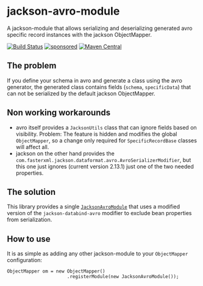 # jackson-avro-module

A jackson-module that allows serializing and deserializing generated avro specific record instances with the jackson ObjectMapper. 

[![Build Status](https://github.com/toolisticon/jackson-avro-module/workflows/Development%20branches/badge.svg)](https://github.com/toolisticon/jackson-avro-module/actions)
[![sponsored](https://img.shields.io/badge/sponsoredBy-Holisticon-RED.svg)](https://holisticon.de/)
[![Maven Central](https://maven-badges.herokuapp.com/maven-central/io.toolisticon.jackson.module/jackson-avro-module/badge.svg)](https://maven-badges.herokuapp.com/maven-central/io.toolisticon.jackson.module/jackson-avro-module)

## The problem

If you define your schema in avro and generate a class using the avro generator, the generated class contains fields (`schema`, `specificData`)
that can not be serialized by the default jackson ObjectMapper.

## Non working workarounds

* avro itself provides a `JacksonUtils` class that can ignore fields based on visibility. Problem: The feature is hidden and modifies the global `ObjectMapper`, so a change only required for `SpecificRecordBase` classes will affect all.
* jackson on the other hand provides the `com.fasterxml.jackson.dataformat.avro.AvroSerializerModifier`, but this one just ignores (current version 2.13.1) just one of the two needed properties.

## The solution

This library provides a single [`JacksonAvroModule`](./src/main/kotlin/JacksonAvroModule.kt) that uses a modified version of the `jackson-databind-avro` modifier to exclude bean properties from serialization. 

## How to use

It is as simple as adding any other jackson-module to your `ObjectMapper` configuration:

```
ObjectMapper om = new ObjectMapper()
                      .registerModule(new JacksonAvroModule());
```
